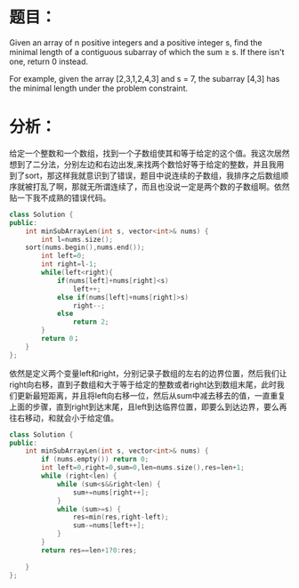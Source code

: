 题目：
==
Given an array of n positive integers and a positive integer s, find the minimal length of a contiguous subarray of which the sum ≥ s. If there isn't one, return 0 instead.

For example, given the array [2,3,1,2,4,3] and s = 7,
the subarray [4,3] has the minimal length under the problem constraint.

分析：
==
给定一个整数和一个数组，找到一个子数组使其和等于给定的这个值。我这次居然想到了二分法，分别左边和右边出发,来找两个数恰好等于给定的整数，并且我用到了sort，那这样我就意识到了错误，题目中说连续的子数组，我排序之后数组顺序就被打乱了啊，那就无所谓连续了，而且也没说一定是两个数的子数组啊。依然贴一下我不成熟的错误代码。
```C++
class Solution {
public:
    int minSubArrayLen(int s, vector<int>& nums) {
        int l=nums.size();
    sort(nums.begin(),nums.end());
        int left=0;
        int right=l-1;
        while(left<right){
            if(nums[left]+nums[right]<s)
                left++;
            else if(nums[left]+nums[right]>s)
                right--;
            else
                return 2;
        }
        return 0；
    }
};
```
依然是定义两个变量left和right，分别记录子数组的左右的边界位置，然后我们让right向右移，直到子数组和大于等于给定的整数或者right达到数组末尾，此时我们更新最短距离，并且将left向右移一位，然后从sum中减去移去的值，一直重复上面的步骤，直到right到达末尾，且left到达临界位置，即要么到达边界，要么再往右移动，和就会小于给定值。
```C++
class Solution {
public:
    int minSubArrayLen(int s, vector<int>& nums) {
        if (nums.empty()) return 0;
        int left=0,right=0,sum=0,len=nums.size(),res=len+1;
        while (right<len) {
            while (sum<s&&right<len) {
                sum+=nums[right++];
            }
            while (sum>=s) {
                res=min(res,right-left);
                sum-=nums[left++];
            }
        }
        return res==len+1?0:res;
        
    }
};
```
